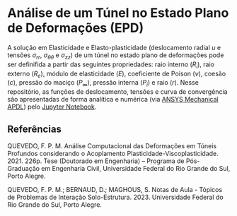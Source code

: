 # Análise de um Túnel no Estado Plano de Deformações (EPD)

A solução em Elasticidade e Elasto-plasticidade (deslocamento radial $u$ e tensões $\sigma_{rr}$, $\sigma_{\theta\theta}$ e $\sigma_{zz}$) de um túnel no estado plano de deformações pode ser definifida a partir das seguintes propriedades: raio interno ($R_i$), raio externo ($R_e$), módulo de elasticidade ($E$), coeficiente de Poison ($\nu$), coesão ($c$), pressão do maciço ($P_\infty$), pressão  interna ($P_i$) e raio ($r$). Nesse repositório, as funções de deslocamento, tensões e curva de convergência são apresentadas de forma analítica e numérica (via [ANSYS Mechanical APDL](https://github.com/danielekauctz/Tunel_EPD/blob/5860ce75bd0781a018eb8d966e55c625c7ffb1ae/Script_APDL_Ansys.txt)) pelo [Jupyter Notebook](https://nbviewer.org/github/danielekauctz/Tunel_EPD/blob/2bbe3b35a7794708cafe5fd1054b4fbc55224b9a/T%C3%BAnel%20EPD.ipynb).

## Referências

QUEVEDO, F. P. M. Análise Computacional das Deformações em Túneis Profundos considerando o Acoplamento Plasticidade-Viscoplasticidade. 2021. 226p. Tese (Doutorado em Engenharia) – Programa de Pós-Graduação em Engenharia Civil, Universidade Federal do Rio Grande do Sul, Porto Alegre.

QUEVEDO, F. P. M.; BERNAUD, D.; MAGHOUS, S. Notas de Aula - Tópicos de Problemas de Interação Solo-Estrutura. 2023. Universidade Federal do Rio Grande do Sul, Porto Alegre.
